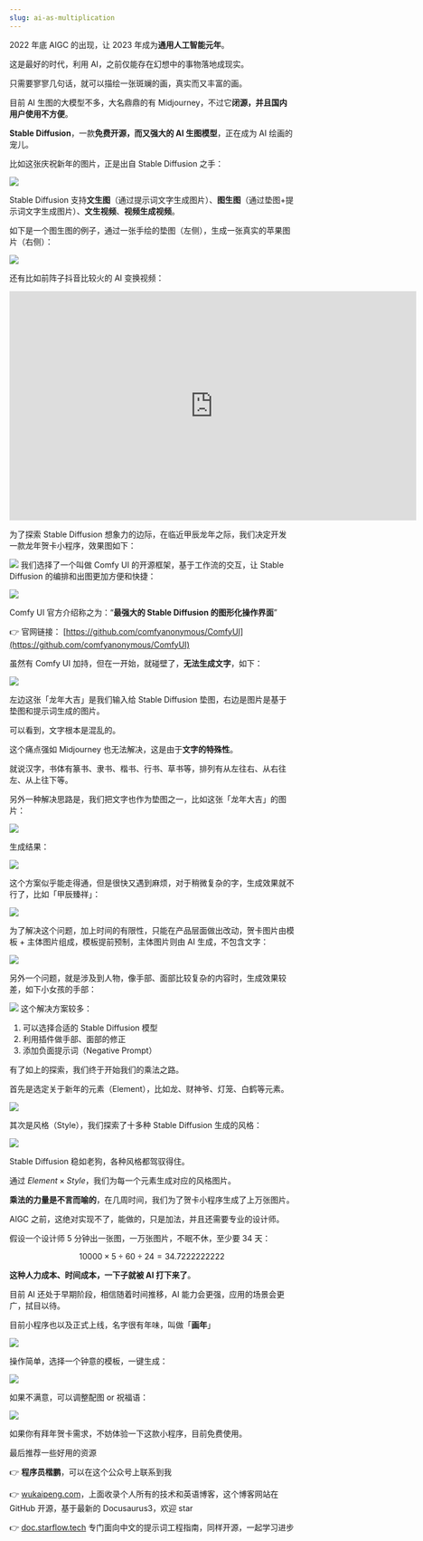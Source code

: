 ```yaml
---
slug: ai-as-multiplication
---
```


2022 年底 AIGC 的出现，让 2023 年成为**通用人工智能元年**。

这是最好的时代，利用 AI，之前仅能存在幻想中的事物落地成现实。

只需要寥寥几句话，就可以描绘一张斑斓的画，真实而又丰富的画。

目前 AI 生图的大模型不多，大名鼎鼎的有 Midjourney，不过它**闭源，并且国内用户使用不方便**。

**Stable Diffusion**，一款**免费开源，而又强大的 AI 生图模型**，正在成为 AI 绘画的宠儿。

比如这张庆祝新年的图片，正是出自 Stable Diffusion 之手：

![](http://img.wukaipeng.com/2024/02/04-113744-b06nB3-a0f200afc67f4519a1688e5553b06d02.webp)

Stable Diffusion 支持**文生图**（通过提示词文字生成图片）、**图生图**（通过垫图+提示词文字生成图片）、**文生视频**、**视频生成视频**。

如下是一个图生图的例子，通过一张手绘的垫图（左侧），生成一张真实的苹果图片（右侧）：

![](http://img.wukaipeng.com/2024/02/04-113800-7lkToh-c02282039963420ca629af80274b163b.png)

还有比如前阵子抖音比较火的 AI 变换视频：



<iframe width="720" height="405" frameborder="0" src="https://www.ixigua.com/iframe/7331579249955963442?autoplay=0" referrerpolicy="unsafe-url" allowfullscreen></iframe>




为了探索 Stable Diffusion 想象力的边际，在临近甲辰龙年之际，我们决定开发一款龙年贺卡小程序，效果图如下：

![](http://img.wukaipeng.com/2024/02/04-113807-IdzR4C-5ab4031e920a4f6b88ba0d1bd440a9fb.png)
我们选择了一个叫做 Comfy UI 的开源框架，基于工作流的交互，让 Stable Diffusion 的编排和出图更加方便和快捷：

![](http://img.wukaipeng.com/2024/02/04-113814-DN9Ljh-f87bf16543334912bf188ff443ba148e.png)

Comfy UI 官方介绍称之为：“**最强大的 Stable Diffusion 的图形化操作界面**”

👉 官网链接： [https://github.com/comfyanonymous/ComfyUI](https://github.com/comfyanonymous/ComfyUI)


虽然有 Comfy UI 加持，但在一开始，就碰壁了，**无法生成文字**，如下：

![](http://img.wukaipeng.com/2024/02/04-113832-3zUTJj-04-113819-eeqPwz-68510d5092d846f48bf6d74126a66951.jpeg)

左边这张「龙年大吉」是我们输入给 Stable Diffusion 垫图，右边是图片是基于垫图和提示词生成的图片。

可以看到，文字根本是混乱的。

这个痛点强如 Midjourney 也无法解决，这是由于**文字的特殊性**。

就说汉字，书体有篆书、隶书、楷书、行书、草书等，排列有从左往右、从右往左、从上往下等。

另外一种解决思路是，我们把文字也作为垫图之一，比如这张「龙年大吉」的图片：

![](http://img.wukaipeng.com/2024/02/04-113932-k0slDI-068b35eb5125425a964d5117a5bbf862.png)

生成结果：

![](http://img.wukaipeng.com/2024/02/04-113936-8aB6Kq-644cdee4e0294d9b9419a1ddd4e1fd4a.png)

这个方案似乎能走得通，但是很快又遇到麻烦，对于稍微复杂的字，生成效果就不行了，比如「甲辰臻祥」：

![](http://img.wukaipeng.com/2024/02/04-113942-fqj6OI-930ff501491649a2b5e690f7adb0ae56.png)

为了解决这个问题，加上时间的有限性，只能在产品层面做出改动，贺卡图片由模板 + 主体图片组成，模板提前预制，主体图片则由 AI 生成，不包含文字：


![](http://img.wukaipeng.com/2024/02/04-113946-u8tHhU-176624fa71034d168b277f051f28c04e.jpeg)

另外一个问题，就是涉及到人物，像手部、面部比较复杂的内容时，生成效果较差，如下小女孩的手部：

![](http://img.wukaipeng.com/2024/02/04-113951-gykFCB-82a2b592edb547bba6bbd3afe3852755.png)
这个解决方案较多：

1. 可以选择合适的 Stable Diffusion 模型
2. 利用插件做手部、面部的修正
3. 添加负面提示词（Negative Prompt）





有了如上的探索，我们终于开始我们的乘法之路。

首先是选定关于新年的元素（Element），比如龙、财神爷、灯笼、白鹤等元素。

![](http://img.wukaipeng.com/2024/02/04-113955-JpjovL-98c61e20a7aa4ae195b6a019a3c974b8.png)


其次是风格（Style），我们探索了十多种 Stable Diffusion 生成的风格：

![](http://img.wukaipeng.com/2024/02/04-114002-vYR82T-7037e66c97fb4561b5f4773b51d6b0dc.png)

Stable Diffusion 稳如老狗，各种风格都驾驭得住。

通过 $Element \times Style$，我们为每一个元素生成对应的风格图片。

**乘法的力量是不言而喻的**，在几周时间，我们为了贺卡小程序生成了上万张图片。


AIGC 之前，这绝对实现不了，能做的，只是加法，并且还需要专业的设计师。

假设一个设计师 5 分钟出一张图，一万张图片，不眠不休，至少要 34 天：

$$
10000 \times 5 \div 60 \div 24 = 34.7222222222
$$


**这种人力成本、时间成本，一下子就被 AI 打下来了**。

目前 AI 还处于早期阶段，相信随着时间推移，AI 能力会更强，应用的场景会更广，拭目以待。


目前小程序也以及正式上线，名字很有年味，叫做「**画年**」

![](http://img.wukaipeng.com/2024/02/04-114006-B8hT7A-d3518964160a4d19bce0b5085c1484f4.png)

操作简单，选择一个钟意的模板，一键生成：


![](http://img.wukaipeng.com/2024/02/04-114013-sktwSW-18483245df8a49ec861bc0f21a4df603.jpeg)


如果不满意，可以调整配图 or 祝福语：


![](http://img.wukaipeng.com/2024/02/04-114019-peTaMO-b0f0494aa31d4a7e90dae33adb0456a8.jpeg)

如果你有拜年贺卡需求，不妨体验一下这款小程序，目前免费使用。

最后推荐一些好用的资源


👉 **程序员楷鹏**，可以在这个公众号上联系到我

👉 [wukaipeng.com](https://wukaipeng.com/)，上面收录个人所有的技术和英语博客，这个博客网站在 GitHub 开源，基于最新的 Docusaurus3，欢迎 star

👉 [doc.starflow.tech](https://doc.starflow.tech/)  专门面向中文的提示词工程指南，同样开源，一起学习进步